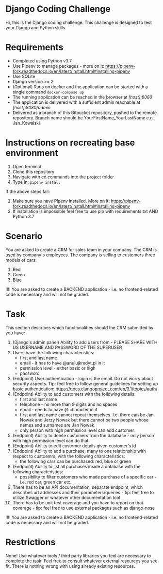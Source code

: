 Django Coding Challenge
=======================
Hi, this is the Django coding challenge. This challenge is designed to test your Django and Python skills.

Requirements
============
- Completed using Python v3.7
- Use Pipenv to manage packages - more on it: https://pipenv-fork.readthedocs.io/en/latest/install.html#installing-pipenv
- Use SQLite
- Django version >= 2
- (Optional) Runs on docker and the application can be started with a single command `docker-compose up`
- The running application can be reached in the browser at *[host]:8080*
- The application is delivered with a sufficient admin reachable at *[host]:8080/admin*
- Delivered as a branch of this Bitbucket repository, pushed to the remote repository. Branch name should be YourFirstName_YourLastName e.g. Jan_Kowalski

Instructions on recreating base environment
========
1. Open terminal
2. Clone this repository
3. Navigate with cd commands into the project folder
4. Type in: `pipenv install`

If the above steps fail:
1. Make sure you have Pipenv installed. More on it: https://pipenv-fork.readthedocs.io/en/latest/install.html#installing-pipenv
2. If installation is impossible feel free to use pip with requirements.txt AND Python 3.7

Scenario
========
You are asked to create a CRM for sales team in your company. The CRM is used by company's employees. The company is selling to customers three models of cars:
1. Red
2. Green 
3. Blue

!!!! You are asked to create a BACKEND application - i.e. no frontend-related code is necessary and will not be graded.

Task
====
This section describes which functionalities should the CRM submitted by you have:

1. (Django's admin panel) Ability to add users from - PLEASE SHARE WITH US USERNAME AND PASSWORD OF THE SUPERUSER
2. Users have the following characteristics:
    - first and last name
    - email - it has to have @anulujkredyt.pl in it
    - permission level - either basic or high
    - password
3. (Endpoint) User authentication - login is the email. Do not worry about security aspects. Tip: feel free to follow general guidelines for setting up basic authentication: https://docs.djangoproject.com/en/3.1/topics/auth/
4. (Endpoint) Ability to add customers with the following details:
    - first and last name
    - telephone - no more than 9 digits and no spaces
    - email - needs to have @ character in it
    - first and last name cannot repeat themselves. I.e. there can be Jan Nowak and Jerzy Nowak but there cannot be two people whose names and surnames are Jan Nowak.
    - only person with high permission level can add customer 
5. (Endpoint) Ability to delete customers from the database - only person with high permission level can do that.
6. (Endpoint) Ability to edit customer details given customer's id
7. (Endpoint) Ability to add a purchase, many to one relationship with respect to custoemrs, with the following characteristics:
    - the following cars can be purchased: red, blue or green
8. (Endpoint) Ability to list all purchases inside a database with the following characteristics:
    - possibility to filter customers who made purchase of a specific car - i.e. red car, green car etc.
9. There has to be an API documentation, separate endpoint, which describes url addresses and their parameters/queries - tip: feel free to utilize Swagger or whatever other documentation tool
10. There has to be unit test coverage and you have to report on that coverage - tip: feel free to use external packages such as django-nose

!!!! You are asked to create a BACKEND application - i.e. no frontend-related code is necessary and will not be graded.

Restrictions
============
None! Use whatever tools / third party libraries you feel are necessary to complete the task. Feel free to consult whatever external resources you see fit. There is nothing wrong with using already existing resources. 